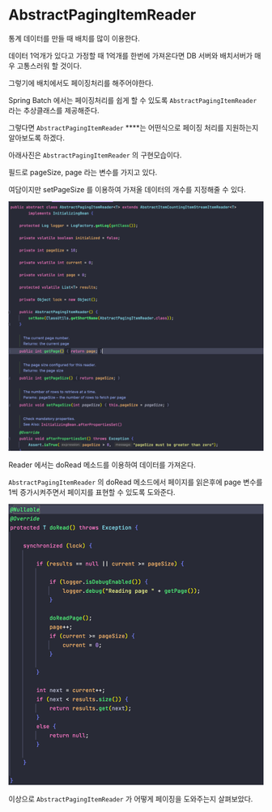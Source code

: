 # AbstractPagingItemReader

통계 데이터를 만들 때 배치를 많이 이용한다.

데이터 1억개가 있다고 가정할 때 1억개를 한번에 가져온다면 DB 서버와 배치서버가 매우 고통스러워 할 것이다.

그렇기에 배치에서도 페이징처리를 해주어야한다.

Spring Batch 에서는 페이징처리를 쉽게 할 수 있도록 `AbstractPagingItemReader` 라는 추상클래스를 제공해준다.

그렇다면 `AbstractPagingItemReader` ****는 어떤식으로 페이징 처리를 지원하는지 알아보도록 하겠다.

아래사진은 `AbstractPagingItemReader` 의 구현모습이다.

필드로 pageSize, page 라는 변수를 가지고 있다.

여담이지만 setPageSize 를 이용하여 가져올 데이터의 개수를 지정해줄 수 있다.

![AbstractPagingItemReader%201a0e596b09b24743b6064601f17c01c1/Untitled.png](AbstractPagingItemReader%201a0e596b09b24743b6064601f17c01c1/Untitled.png)

Reader 에서는 doRead 메소드를 이용하여 데이터를 가져온다.

`AbstractPagingItemReader` 의 doRead 메소드에서 페이지를 읽은후에 page 변수를 1씩 증가시켜주면서 페이지를 표현할 수 있도록 도와준다.

![AbstractPagingItemReader%201a0e596b09b24743b6064601f17c01c1/Untitled%201.png](AbstractPagingItemReader%201a0e596b09b24743b6064601f17c01c1/Untitled%201.png)

이상으로 `AbstractPagingItemReader` 가 어떻게 페이징을 도와주는지 살펴보았다.